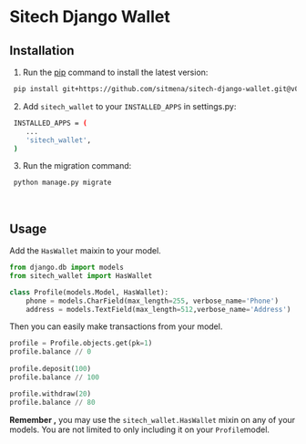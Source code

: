 
# Sitech Django Wallet


## Installation

1. Run the [pip](https://pip.pypa.io/en/stable/) command to install the latest version:
```bash
 pip install git+https://github.com/sitmena/sitech-django-wallet.git@v0.1
```

2. Add `sitech_wallet` to your `INSTALLED_APPS` in settings.py:
```bash
 INSTALLED_APPS = (
    ...
    'sitech_wallet',
 )
```
3. Run the migration command:
```bash
 python manage.py migrate
```
<br>

## Usage
Add the  `HasWallet`  maixin to your model.

```python
from django.db import models
from sitech_wallet import HasWallet

class Profile(models.Model, HasWallet):  
	phone = models.CharField(max_length=255, verbose_name='Phone')
	address = models.TextField(max_length=512,verbose_name='Address')
```	

Then you can easily make transactions from your model.
```python
profile = Profile.objects.get(pk=1)
profile.balance // 0
  
profile.deposit(100)
profile.balance // 100

profile.withdraw(20)
profile.balance // 80
```	

**Remember ,** you may use the `sitech_wallet.HasWallet` mixin on any of your models. You are not limited to only including it on your `Profile`model.
